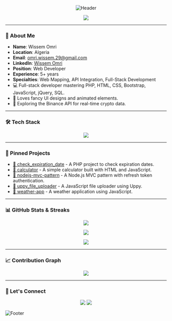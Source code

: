 <p align="center">
<img src="https://capsule-render.vercel.app/api?type=waving&color=0:FFD700,50:FF8C00,100:006400&height=200&width=1300&section=header&text=Hi%20there!%20I'm%20Wissem%20Omri&fontSize=25&fontColor=000000&animation=fadeIn&reversal=true" alt="Header" />
</p>

<p align="center">
<img src="https://readme-typing-svg.demolab.com?font=Fira+Code&size=22&pause=1000&color=00BFFF&center=true&vCenter=true&width=800&lines=Full+Stack+Developer;Passionate+about+Web+%26+Mobile+Apps;Loves+Fancy+UI+%26+Colorful+Designs" />
</p>

---

### 🚀 About Me

- **Name**: Wissem Omri
- **Location**: Algeria
- **Email**: omri.wissem.29@gmail.com
- **LinkedIn**: [Wissem Omri](https://www.linkedin.com/in/wissem-omri-a0a76b168/)
- **Position**: Web Developer
- **Experience**: 5+ years
- **Specialties**: Web Mapping, API Integration, Full-Stack Development
- 💻 Full-stack developer mastering PHP, HTML, CSS, Bootstrap, JavaScript, jQuery, SQL.
- 🎨 Loves fancy UI designs and animated elements.
- 📡 Exploring the Binance API for real-time crypto data.

---

### 🛠️ Tech Stack

<p align="center">
<img src="https://skillicons.dev/icons?i=php,javascript,html,css,bootstrap,jquery,react,nodejs,mysql" />
</p>

---

### 📌 Pinned Projects
- [🔗 check_expiration_date](https://github.com/wissem2908/check_expiration_date) - A PHP project to check expiration dates.
- [🔗 calculator](https://github.com/wissem2908/calculator) - A simple calculator built with HTML and JavaScript.
- [🔗 nodejs-mvc-pattern](https://github.com/wissem2908/nodejs-mvc-pattern) - A Node.js MVC pattern with refresh token authentication.
- [🔗 uppy_file_uploader](https://github.com/wissem2908/uppy_file_uploader) - A JavaScript file uploader using Uppy.
- [🔗 weather-app](https://github.com/wissem2908/weather-app) - A weather application using JavaScript.

---

### 📊 GitHub Stats & Streaks

<p align="center">
<img src="https://github-readme-stats.vercel.app/api?username=wissem2908&show_icons=true&theme=tokyonight&hide_border=true"/>
</p>

<p align="center">
<img src="https://github-readme-streak-stats.herokuapp.com?user=wissem2908&theme=tokyonight&hide_border=true"/>
</p>

<p align="center">
<img src="https://github-readme-stats.vercel.app/api/top-langs/?username=wissem2908&layout=compact&theme=tokyonight&hide_border=true" />
</p>

---

### 📈 Contribution Graph

<p align="center">
<img src="https://github-readme-activity-graph.vercel.app/graph?username=wissem2908&theme=github" />
</p>

---

### 💬 Let's Connect

<p align="center">
<a href="https://www.linkedin.com/in/wissem-omri-a0a76b168/" target="_blank"><img src="https://img.shields.io/badge/LinkedIn-blue?style=for-the-badge&logo=linkedin&logoColor=white" /></a>
<a href="mailto:omri.wissem.29@gmail.com"><img src="https://img.shields.io/badge/Email-red?style=for-the-badge&logo=gmail&logoColor=white" /></a>
</p>

![Footer](https://capsule-render.vercel.app/api?type=waving&color=0:00BFFF,100:8A2BE2&height=150&section=footer)
